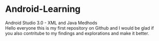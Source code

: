 # Android-Learning
Android Studio 3.0 - XML and Java Medhods  
Hello everyone this is my first repository on Github and I would be glad if you also contritube to my findings and explorations and make it better.
